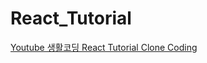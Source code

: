 # React_Tutorial

[Youtube 생활코딩 React Tutorial Clone Coding](https://www.youtube.com/playlist?list=PLuHgQVnccGMCOGstdDZvH41x0Vtvwyxu7)
